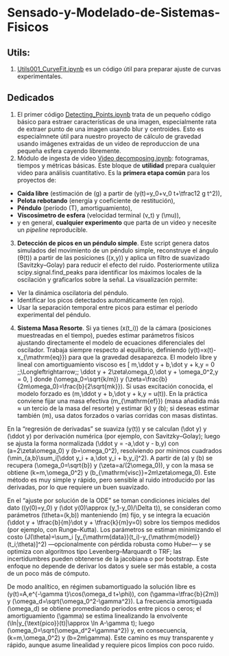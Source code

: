 # Sensado-y-Modelado-de-Sistemas-Fisicos

## Utils:
1. [Utils001_CurveFit.ipynb](https://github.com/sierraporta/Sensado-y-Modelado-de-Sistemas-Fisicos/blob/main/Utils001_CurveFit.ipynb) es un código útil para preparar ajuste de curvas experimentales.

## Dedicados
1. El primer código [Detecting_Points.ipynb](https://github.com/sierraporta/Sensado-y-Modelado-de-Sistemas-Fisicos/blob/main/Detecting_Points.ipynb) trata de un pequeño código básico para estraer características de una imagen, especialmente rata de extraer punto de una imagen usando blur y centroides. Esto es especialmnete útil para nuestro proyecto de cálculo de gravedad usando imágenes extraidas de un video de reproduccion de una pequeña esfera cayendo libremente.
2. Módulo de ingesta de video [Video decomposing.ipynb](https://github.com/sierraporta/Sensado-y-Modelado-de-Sistemas-Fisicos/blob/main/Video_Analysis.ipynb): fotogramas, tiempos y métricas básicas. Este bloque de **utilidad** prepara cualquier video para análisis cuantitativo. Es la **primera etapa común** para los proyectos de:
- **Caída libre** (estimación de \(g\) a partir de \(y(t)=y_0+v_0 t+\tfrac12 g t^2\)),
- **Pelota rebotando** (energía y coeficiente de restitución),
- **Péndulo** (período \(T\), amortiguamiento),
- **Viscosímetro de esfera** (velocidad terminal \(v_t\) y \(\mu\)),
- y en general, **cualquier experimento** que parta de un video y necesite un *pipeline* reproducible.
3. **Detección de picos en un péndulo simple**. Este script genera datos simulados del movimiento de un péndulo simple, reconstruye el ángulo \(θ(t)\) a partir de las posiciones \((x,y)\) y aplica un filtro de suavizado (Savitzky–Golay) para reducir el efecto del ruido. Posteriormente utiliza scipy.signal.find_peaks para identificar los máximos locales de la oscilación y graficarlos sobre la señal.
La visualización permite:
- Ver la dinámica oscilatoria del péndulo.
- Identificar los picos detectados automáticamente (en rojo).
- Usar la separación temporal entre picos para estimar el período experimental del péndulo.
4. **Sistema Masa Resorte**. Si ya tienes \(x(t_i)\) de la cámara (posiciones muestreadas en el tiempo), puedes estimar parámetros físicos ajustando directamente el modelo de ecuaciones diferenciales del oscilador. Trabaja siempre respecto al equilibrio, definiendo \(y(t)=x(t)-x_{\mathrm{eq}}\) para que la gravedad desaparezca. El modelo libre y lineal con amortiguamiento viscoso es
\[
m\,\ddot y + b\,\dot y + k\,y = 0
\;\;\Longleftrightarrow\;\;
\ddot y + 2\zeta\omega_0\,\dot y + \omega_0^2\,y = 0,
\]
donde \(\omega_0=\sqrt{k/m}\) y \(\zeta=\frac{b}{2m\omega_0}=\frac{b}{2\sqrt{mk}}\). Si usas excitación conocida, el modelo forzado es \(m\,\ddot y + b\,\dot y + k\,y = u(t)\). En la práctica conviene fijar una masa efectiva \(m_{\mathrm{ef}}\) (masa añadida más ≈ un tercio de la masa del resorte) y estimar \(k\) y \(b\); si deseas estimar también \(m\), usa datos forzados o varias corridas con masas distintas.

En la “regresión de derivadas” se suaviza \(y(t)\) y se calculan \(\dot y\) y \(\ddot y\) por derivación numérica (por ejemplo, con Savitzky–Golay); luego se ajusta la forma normalizada \(\ddot y = -a\,\dot y - b\,y\) con \(a=2\zeta\omega_0\) y \(b=\omega_0^2\), resolviendo por mínimos cuadrados \(\min_{a,b}\sum_i[\ddot y_i + a\,\dot y_i + b\,y_i]^2\). A partir de \(a\) y \(b\) se recupera \(\omega_0=\sqrt{b}\) y \(\zeta=a/(2\omega_0)\), y con la masa se obtiene \(k=m\,\omega_0^2\) y \(b_{\mathrm{visc}}=2m\zeta\omega_0\). Este método es muy simple y rápido, pero sensible al ruido introducido por las derivadas, por lo que requiere un buen suavizado.

En el “ajuste por solución de la ODE” se toman condiciones iniciales del dato (\(y(0)=y_0\) y \(\dot y(0)\approx (y_1-y_0)/\Delta t\)), se consideran como parámetros \(\theta=(k,b)\) manteniendo \(m\) fijo, y se integra la ecuación \(\ddot y + \tfrac{b}{m}\dot y + \tfrac{k}{m}y=0\) sobre los tiempos medidos (por ejemplo, con Runge–Kutta). Los parámetros se estiman minimizando el costo \(J(\theta)=\sum_i [y_{\mathrm{data}}(t_i)-y_{\mathrm{model}}(t_i;\theta)]^2\) —opcionalmente con pérdida robusta como Huber— y se optimiza con algoritmos tipo Levenberg–Marquardt o TRF; las incertidumbres pueden obtenerse de la jacobiana o por bootstrap. Este enfoque no depende de derivar los datos y suele ser más estable, a costa de un poco más de cómputo.

De modo analítico, en régimen subamortiguado la solución libre es \(y(t)=A\,e^{-\gamma t}\cos(\omega_d t+\phi)\), con \(\gamma=\tfrac{b}{2m}\) y \(\omega_d=\sqrt{\omega_0^2-\gamma^2}\). La frecuencia amortiguada \(\omega_d\) se obtiene promediando periodos entre picos o ceros; el amortiguamiento \(\gamma\) se estima linealizando la envolvente \(\ln|y_{\text{pico}}(t)|\approx \ln A-\gamma t\); luego \(\omega_0=\sqrt{\omega_d^2+\gamma^2}\) y, en consecuencia, \(k=m\,\omega_0^2\) y \(b=2m\gamma\). Este camino es muy transparente y rápido, aunque asume linealidad y requiere picos limpios con poco ruido.
